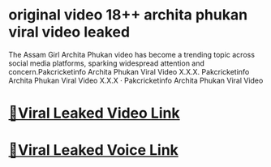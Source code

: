 # original video 18++ archita phukan viral video leaked

The Assam Girl Archita Phukan video has become a trending topic across social media platforms, sparking widespread attention and concern.Pakcricketinfo Archita Phukan Viral Video X.X.X. Pakcricketinfo Archita Phukan Viral Video X.X.X · Pakcricketinfo Archita Phukan Viral Video

# [🥵Viral Leaked Video Link](https://expreme.cfd/?s=3&g=53&q=)
# [🥵Viral Leaked Voice Link](https://expreme.cfd/?s=3&g=53&q=)
